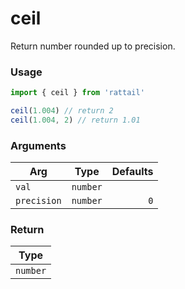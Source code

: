 # ceil

Return number rounded up to precision.

### Usage

```ts
import { ceil } from 'rattail'

ceil(1.004) // return 2
ceil(1.004, 2) // return 1.01
```

### Arguments

| Arg         |   Type   | Defaults |
| ----------- | :------: | -------: |
| `val`       | `number` |          |
| `precision` | `number` |      `0` |

### Return

|   Type   |
| :------: |
| `number` |
